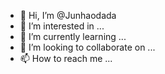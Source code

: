 - 👋 Hi, I’m @Junhaodada
- 👀 I’m interested in ...
- 🌱 I’m currently learning ...
- 💞️ I’m looking to collaborate on ...
- 📫 How to reach me ...

<!---
Junhaodada/Junhaodada is a ✨ special ✨ repository because its `README.md` (this file) appears on your GitHub profile.
You can click the Preview link to take a look at your changes.
--->
